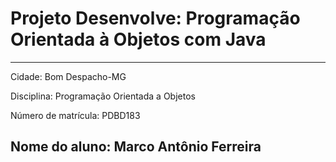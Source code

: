 # Projeto Desenvolve: Programação Orientada à Objetos com Java
---
Cidade: Bom Despacho-MG

Disciplina: Programação Orientada a Objetos

Número de matrícula: PDBD183

Nome do aluno: Marco Antônio Ferreira 
---
